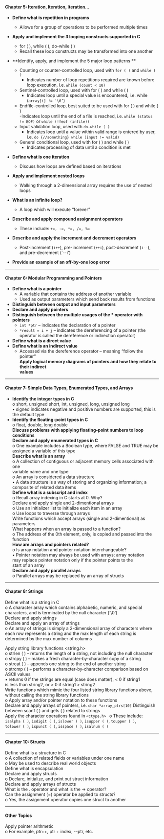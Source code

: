 #### Chapter 5: Iteration, Iteration, Iteration...  

- **Define what is repetition in programs**
	- Allows for a group of operations to be performed multiple times

- **Apply and implement the 3 looping constructs supported in C**
	- for ( ), while ( ), do-while ( ) 
	- Recall these loop constructs may be transformed into one another  

- **Identify, apply, and implement the 5 major loop patterns **
	- Counting or counter-controlled loop, used with `for ( )` and `while ( )`  
		- Indicates number of loop repetitions required are known before loop execution, i.e. `while (count < 10)`
	- Sentinel-controlled loop, used with for ( ) and while ( )  
		- Indicates loop until a special value is encountered, i.e. while  (`array[i] != ‘\0’`)  
	- Endfile-controlled loop, best suited to be used with for ( ) and while ( )  
		-Indicates loop until the end of a file is reached, i.e. `while (status  != EOF)` or `while (!feof (infile))`  
	- Input validation loop, used with `do-while ( )` 
		- Indicates loop until a value within valid range is entered by user, i.e. `do {//something} while (input != valid)`
	- General conditional loop, used with for ( ) and while ( )  
		- Indicates processing of data until a condition is met 

- **Define what is one iteration**
	- Discuss how loops are defined based on iterations

- **Apply and implement nested loops**
	- Walking through a 2-dimensional array requires the use of nested loops  

- **What is an infinite loop?**
	- A loop which will execute “forever”  
- **Describe and apply compound assignment operators** 
	- These include: `+=, -=, *=, /=, %=`
- **Describe and apply the increment and decrement operators**  
	- Post-increment (`i++`), pre-increment (`++i`), post-decrement (`i--`), and pre-decrement 
	(`--i')  
- **Provide an example of an off-by-one loop error**

___

#### Chapter 6: Modular Programming and Pointers  

- **Define what is a pointer**
	- A variable that contains the address of another variable  
	- Used as output parameters which send back results from functions  
- **Distinguish between output and input parameters**  
- **Declare and apply pointers**  
- **Distinguish between the multiple usages of the * operator with pointers**  
	- `int *ptr` – indicates the declaration of a pointer  
	- `*result = i + j` – indicates the dereferencing of a pointer (the operator is called the dereference or indirection operator)  
- **Define what is a direct value**
- **Define what is an indirect value**  
	- Accessed via the dereference operator – meaning “follow the pointer”  
**Apply logical memory diagrams of pointers and how they relate to their indirect  
values**  

____

#### Chapter 7: Simple Data Types, Enumerated Types, and Arrays  

- **Identify the integer types in C**  
o short, unsigned short, int, unsigned, long, unsigned long  
• signed indicates negative and positive numbers are supported, this is the default type  
- **Identify the floating-point types in C**  
o float, double, long double  
**Discuss problems with applying floating-point numbers to loop conditions**  
**Declare and apply enumerated types in C**  
o One example includes a Boolean type, where FALSE and TRUE may be assigned a variable of this type  
**Describe what is an array**  
o A collection of contiguous or adjacent memory cells associated with one  
variable name and one type  
o An array is considered a data structure  
▪ A data structure is a way of storing and organizing information; a  
composite of related data items  
**Define what is a subscript and index**  
o Recall array indexing in C starts at 0. Why?  
Declare and apply single and 2-dimentional arrays  
o Use an initializer list to initialize each item in an array  
o Use loops to traverse through arrays  
Write functions which accept arrays (single and 2-dimentional) as parameters  
What happens when an array is passed to a function?  
o The address of the 0th element, only, is copied and passed into the  
function  
**How are arrays and pointers related?**  
o Is array notation and pointer notation interchangeable?  
▪ Pointer notation may always be used with arrays; array notation  
may replace pointer notation only if the pointer points to the  
start of an array  
**Declare and apply parallel arrays**  
o Parallel arrays may be replaced by an array of structs  

___

#### Chapter 8: Strings  
Define what is a string in C  
o A character array which contains alphabetic, numeric, and special  
characters, and is terminated by the null character (‘\0’)  
Declare and apply strings  
Declare and apply an array of strings  
o An array of strings is simply a 2-dimensional array of characters where  
each row represents a string and the max length of each string is  
determined by the max number of columns

Apply string library functions <string.h>  
o strlen ( ) – returns the length of a string, not including the null character  
o strcpy ( ) – makes a fresh character-by-character copy of a string  
o strcat ( ) – appends one string to the end of another string  
o strcmp ( ) – performs a character-by-character comparison based on  
ASCII values  
▪ returns 0 if the strings are equal (case does matter), < 0 if string1  
is less than string2, or > 0 if string1 > string2  
Write functions which mimic the four listed string library functions above,  
without calling the string library functions  
o Apply array and/or pointer notation to these functions  
Declare and apply arrays of pointers, i.e. `char *array_ptrs[10]` 
Distinguish between scanf ( ) and gets ( ) related to strings  
Apply the character operations found in `<ctype.h> ` 
o These include: `isalpha ( )`, `isdigit ( )`, `islower ( )`, `isupper ( )`, `toupper ( )`,  
`tolower ( )`, `ispunct ( )`, `isspace ( )`, `isalnum ( )`  

___

#### Chapter 10: Structs  
Define what is a structure in C  
o A collection of related fields or variables under one name  
o May be used to describe real world objects  
Define what is encapsulation  
Declare and apply structs  
o Declare, initialize, and print out struct information  
Declare and apply arrays of structs  
What is the . operator and what is the -> operator?  
Can the assignment (=) operator be applied to structs?  
o Yes, the assignment operator copies one struct to another  

___
#### Other Topics  
Apply pointer arithmetic  
o For example, ptr++, ptr + index, --ptr, etc.